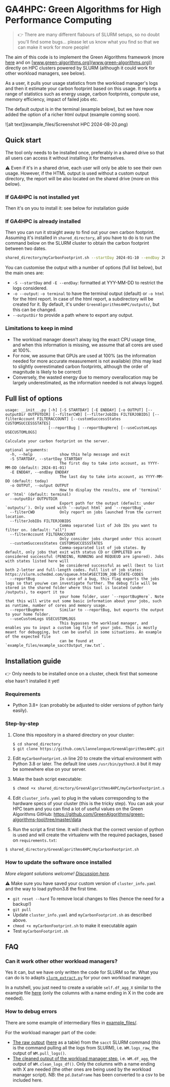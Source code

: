 # GA4HPC: Green Algorithms for High Performance Computing

> :point_right: There are many different flabours of SLURM setups, so no doubt you'll find some bugs... 
please let us know what you find so that we can make it work for more people! 

The aim of this code is to implement the Green Algorithms framework 
(more [here](https://onlinelibrary.wiley.com/doi/abs/10.1002/advs.202100707) 
and on [www.green-algorithms.org](www.green-algorithms.org)) 
directly on HPC clusters powered by SLURM (although it could work for other workload managers, see below).

As a user, it pulls your usage statistics from the workload manager's logs and then it estimate your carbon footprint based on this usage.
It reports a range of statistics such as energy usage, carbon footprints, compute use, memory efficiency, impact of failed jobs etc.

The default output is in the terminal (example below), but we have now added the option of a richer html output (example coming soon).

![alt text](example_files/Screenshot HPC 2024-08-20.png)

## Quick start

The tool only needs to be installed once, preferably in a shared drive so that all users can access it without installing 
it for themselves.

:warning: Even if it's in a shared drive, each user will only be able to see their own usage. 
However, if the HTML output is used without a custom output directory, the report will be also located on the shared drive
(more on this below).

### If GA4HPC is not installed yet

Then it's on you to install it: see below for installation guide

### If GA4HPC is already installed

Then you can run it straight away to find out your own carbon footprint. 
Assuming it's installed in `shared_directory`, all you have to do is to run the command below on the SLURM cluster to obtain the carbon footprint between two dates. 
```bash
shared_directory/myCarbonFootprint.sh --startDay 2024-01-10 --endDay 2024-08-15
```

You can customise the output with a number of options (full list below), but the main ones are:
- `-S --startDay` and `-E --endDay`: formatted at YYY-MM-DD to restrict the logs considered. 
- `-o --output`: `-o terminal` to have the terminal output (default) or `-o html` for the html report. 
In case of the html report, a subdirectory will be created for it. 
By default, it's under `GreenAlgorithms4HPC/outputs/`, but this can be changed. 
- `--outputDir` to provide a path where to export any output. 

### Limitations to keep in mind

 - The workload manager doesn't alway log the exact CPU usage time, and when this information is missing, we assume that all cores are used at 100%.
 - For now, we assume that GPUs are used at 100% (as the information needed for more accurate measurement is not available)
 (this may lead to slightly overestimated carbon footprints, although the order of magnitude is likely to be correct)
 - Conversely, the wasted energy due to memory overallocation may be largely underestimated, as the information needed is not always logged.


## Full list of options

```
usage: __init__.py [-h] [-S STARTDAY] [-E ENDDAY] [-o OUTPUT] [--outputDir OUTPUTDIR] [--filterCWD] [--filterJobIDs FILTERJOBIDS] [--filterAccount FILTERACCOUNT] [--customSuccessStates CUSTOMSUCCESSSTATES]
                   [--reportBug | --reportBugHere] [--useCustomLogs USECUSTOMLOGS]

Calculate your carbon footprint on the server.

optional arguments:
  -h, --help            show this help message and exit
  -S STARTDAY, --startDay STARTDAY
                        The first day to take into account, as YYYY-MM-DD (default: 2024-01-01)
  -E ENDDAY, --endDay ENDDAY
                        The last day to take into account, as YYYY-MM-DD (default: today)
  -o OUTPUT, --output OUTPUT
                        How to display the results, one of 'terminal' or 'html' (default: terminal)
  --outputDir OUTPUTDIR
                        Export path for the output (default: under `outputs/`). Only used with `--output html` and `--reportBug`.
  --filterCWD           Only report on jobs launched from the current location.
  --filterJobIDs FILTERJOBIDS
                        Comma separated list of Job IDs you want to filter on. (default: "all")
  --filterAccount FILTERACCOUNT
                        Only consider jobs charged under this account
  --customSuccessStates CUSTOMSUCCESSSTATES
                        Comma-separated list of job states. By default, only jobs that exit with status CD or COMPLETED are considered successful (PENDING, RUNNING and REQUEUD are ignored). Jobs with states listed here will
                        be considered successful as well (best to list both 2-letter and full-length codes. Full list of job states: https://slurm.schedmd.com/squeue.html#SECTION_JOB-STATE-CODES
  --reportBug           In case of a bug, this flag exports the jobs logs so that you/we can investigate further. The debug file will be stored in the shared folder where this tool is located (under /outputs), to export it to
                        your home folder, user `--reportBugHere`. Note that this will write out some basic information about your jobs, such as runtime, number of cores and memory usage.
  --reportBugHere       Similar to --reportBug, but exports the output to your home folder.
  --useCustomLogs USECUSTOMLOGS
                        This bypasses the workload manager, and enables you to input a custom log file of your jobs. This is mostly meant for debugging, but can be useful in some situations. An example of the expected file
                        can be found at `example_files/example_sacctOutput_raw.txt`.
```

## Installation guide

:point_right: Only needs to be installed once on a cluster, check first that someone else hasn't installed it yet!

### Requirements
- Python 3.8+ (can probably be adjusted to older versions of python fairly easily).

### Step-by-step

1. Clone this repository in a shared directory on your cluster:
    ```bash
    $ cd shared_directory 
    $ git clone https://github.com/Llannelongue/GreenAlgorithms4HPC.git
    ```

2. Edit `myCarbonFootprint.sh` line 20 to create the virtual environment with Python 3.8 or later. 
The default line uses `/usr/bin/python3.8` but it may be somewhere else on your server.

3. Make the bash script executable: 
    ```bash
    $ chmod +x shared_directory/GreenAlgorithms4HPC/myCarbonFootprint.sh
    ```

4. Edit `cluster_info.yaml` to plug in the values corresponding to the hardware specs of your cluster
   (this is the tricky step). You can ask your HPC team and 
   you can find a lot of useful values on the Green Algorithms GitHub: https://github.com/GreenAlgorithms/green-algorithms-tool/tree/master/data

5. Run the script a first time. It will check that the correct version of python is used 
and will create the virtualenv with the required packages, based on `requirements.txt`:
```shell script
$ shared_directory/GreenAlgorithms4HPC/myCarbonFootprint.sh
```

### How to update the software once installed

_More elegant solutions welcome! [Discussion here](https://github.com/Llannelongue/GreenAlgorithms4HPC/issues/1)._

⚠️ Make sure you have saved your custom version of `cluster_info.yaml` 
and the way to load python3.8 the first time.

- `git reset --hard` To remove local changes to files (hence the need for a backup!)
- `git pull`
- Update `cluster_info.yaml` and `myCarbonFootprint.sh` as described above.
- `chmod +x myCarbonFootprint.sh` to make it executable again
- Test `myCarbonFootprint.sh` 

## FAQ

### Can it work other other workload managers?

Yes it can, but we have only written the code for SLURM so far. 
What you can do is to adapts [`slurm_extract.py`](backend/slurm_extract.py) for your own workload manager.

In a nutshell, you just need to create a variable `self.df_agg_X` similar to the example file [here](example_files/example_output_workloadManager.tsv)
(only the columns with a name ending in X in the code are needed).

### How to debug errors
There are some example of intermediary files in [example_files/](example_files/).

For the workload manager part of the code:
- [The raw output](example_files/example_sacctOutput_raw.txt) ([here](example_files/example_sacctOutput_raw_asDF.tsv) as a table) from the `sacct` SLURM command (this is the command pulling all the logs from SLURM), i.e. `WM.logs_raw`, the output of `WM.pull_logs()`.
- [The cleaned output of the workload manager step](example_files/example_output_workloadManager.tsv), i.e. `WM.df_agg`, the output of `WM.clean_logs_df()`. Only the columns with a name ending with X are needed (the other ones are being used by the workload manager script). NB: the `pd.DataFrame` has been converted to a csv to be included here.

